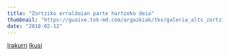 ```yaml
---
title: "Zortziko erraldoian parte hartzeko deia"
thumbnail: "https://guaixe.tok-md.com/argazkiak/tkv/galeria_alts_zortziko/cache/276_20180210_Altsasukoak_aske_elkartasun_zortzikoa_05_content.JPG"
date: "2018-02-12"
---
```

[Irakurri](https://guaixe.eus/altsasu/1518109953538-zortziko-erraldoian-parte-hartzeko-deia)
[Ikusi](https://guaixe.eus/altsasu/1518445953118-elkartasun-dantza)
